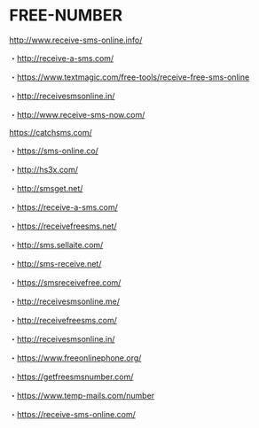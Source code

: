 # FREE-NUMBER

http://www.receive-sms-online.info/

 

・http://receive-a-sms.com/

 

・https://www.textmagic.com/free-tools/receive-free-sms-online

 

・http://receivesmsonline.in/

 

・http://www.receive-sms-now.com/



https://catchsms.com/

・https://sms-online.co/

・http://hs3x.com/

・http://smsget.net/

・https://receive-a-sms.com/

・https://receivefreesms.net/

・http://sms.sellaite.com/

・http://sms-receive.net/

・https://smsreceivefree.com/

・http://receivesmsonline.me/

・http://receivefreesms.com/

・http://receivesmsonline.in/

・https://www.freeonlinephone.org/

・https://getfreesmsnumber.com/

・https://www.temp-mails.com/number

・https://receive-sms-online.com/
